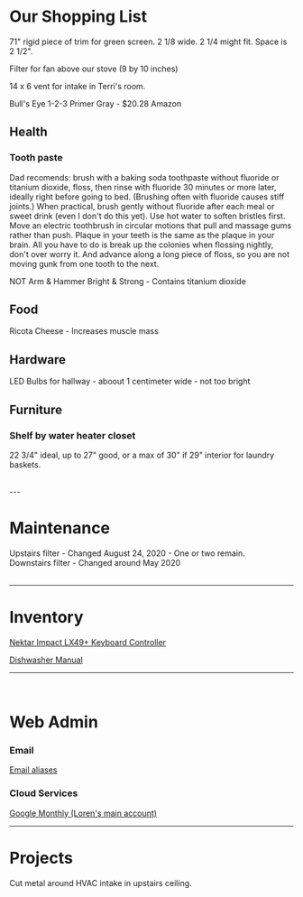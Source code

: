 # Our Shopping List 

71" rigid piece of trim for green screen. 2 1/8 wide. 2 1/4 might fit. Space is 2 1/2".

Filter for fan above our stove (9 by 10 inches)  

14 x 6 vent for intake in Terri's room.  

Bull's Eye 1-2-3 Primer Gray - $20.28 Amazon  


## Health

### Tooth paste  

Dad recomends: brush with a baking soda toothpaste without fluoride or titanium dioxide, floss, then rinse with fluoride 30 minutes or more later, ideally right before going to bed. (Brushing often with fluoride causes stiff joints.) When practical, brush gently without fluoride after each meal or sweet drink (even I don't do this yet).  Use hot water to soften bristles first. Move an electric toothbrush in circular motions that pull and massage gums rather than push. Plaque in your teeth is the same as the plaque in your brain. All you have to do is break up the colonies when flossing nightly, don't over worry it. And advance along a long piece of floss, so you are not moving gunk from one tooth to the next.

<!--
[Jason Sea Fresh Anti-Cavity and Strengthening Gel Toothpaste - Deep Sea Spearmint](https://www.amazon.com/Jason-Fresh-Anti-Cavity-Strengthening-Toothpaste/dp/B00J7G0HLA/ref=sr_1_2?dchild=1&keywords=JASON+Spearmint+Deep+Sea+anti-cavity&qid=1596992472&s=beauty&sr=1-2)

[JASON Simply Coconut Strengthening Toothpaste, Coconut Mint](https://www.amazon.com/gp/product/B074D96PLL/ref=ox_sc_act_title_2?smid=ATVPDKIKX0DER&psc=1)
-->

NOT Arm & Hammer Bright & Strong - Contains titanium dioxide  

## Food

Ricota Cheese - Increases muscle mass  


## Hardware  

LED Bulbs for hallway - aboout 1 centimeter wide - not too bright

## Furniture

### Shelf by water heater closet  
22 3/4" ideal, up to 27" good, or a max of 30" if 29" interior for laundry baskets.  

<br>
---

# Maintenance

Upstairs filter - Changed August 24, 2020 - One or two remain.  
Downstairs filter - Changed around May 2020  
<br>

---

# Inventory

[Nektar Impact LX49+ Keyboard Controller](https://smile.amazon.com/Controlador-teclado-Nektar-IMPACT-LX49/dp/B01HZWL64O/ref=pb_allspark_session_sims_desktop_267_4)

[Dishwasher Manual](https://downloadcenter.samsung.com/content/UM/201504/20150413184925371/DW80H994_DD68-00164A-03_EN_MES.pdf)
<!--
Sorta works
Drain plug for kitchen sink - no holes.  (4.5 inches over 3.5 inch hole.)  
-->

<hr><br>

# Web Admin

### Email

[Email aliases](https://admin.google.com/ac/users/2nusc190wm6dap/profile)  

### Cloud Services

[Google Monthly (Loren's main account)](https://console.cloud.google.com/billing/017EC7-2CC5B8-9ED176/history?organizationId=612484903596)  


---

# Projects

Cut metal around HVAC intake in upstairs ceiling.

